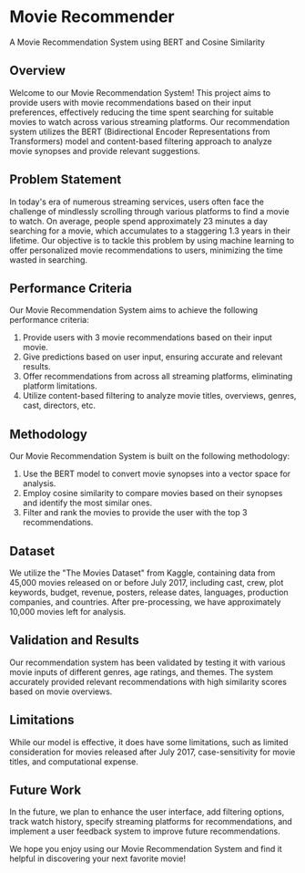 # Movie Recommender
A Movie Recommendation System using BERT and Cosine Similarity

## Overview

Welcome to our Movie Recommendation System! This project aims to provide users with movie recommendations based on their input preferences, effectively reducing the time spent searching for suitable movies to watch across various streaming platforms. Our recommendation system utilizes the BERT (Bidirectional Encoder Representations from Transformers) model and content-based filtering approach to analyze movie synopses and provide relevant suggestions.

## Problem Statement

In today's era of numerous streaming services, users often face the challenge of mindlessly scrolling through various platforms to find a movie to watch. On average, people spend approximately 23 minutes a day searching for a movie, which accumulates to a staggering 1.3 years in their lifetime. Our objective is to tackle this problem by using machine learning to offer personalized movie recommendations to users, minimizing the time wasted in searching.

## Performance Criteria

Our Movie Recommendation System aims to achieve the following performance criteria:

1. Provide users with 3 movie recommendations based on their input movie.
2. Give predictions based on user input, ensuring accurate and relevant results.
3. Offer recommendations from across all streaming platforms, eliminating platform limitations.
4. Utilize content-based filtering to analyze movie titles, overviews, genres, cast, directors, etc.
   
## Methodology

Our Movie Recommendation System is built on the following methodology:

1. Use the BERT model to convert movie synopses into a vector space for analysis.
2. Employ cosine similarity to compare movies based on their synopses and identify the most similar ones.
3. Filter and rank the movies to provide the user with the top 3 recommendations.

## Dataset

We utilize the "The Movies Dataset" from Kaggle, containing data from 45,000 movies released on or before July 2017, including cast, crew, plot keywords, budget, revenue, posters, release dates, languages, production companies, and countries. After pre-processing, we have approximately 10,000 movies left for analysis.

## Validation and Results

Our recommendation system has been validated by testing it with various movie inputs of different genres, age ratings, and themes. The system accurately provided relevant recommendations with high similarity scores based on movie overviews.

## Limitations

While our model is effective, it does have some limitations, such as limited consideration for movies released after July 2017, case-sensitivity for movie titles, and computational expense.

## Future Work

In the future, we plan to enhance the user interface, add filtering options, track watch history, specify streaming platforms for recommendations, and implement a user feedback system to improve future recommendations.

We hope you enjoy using our Movie Recommendation System and find it helpful in discovering your next favorite movie!
